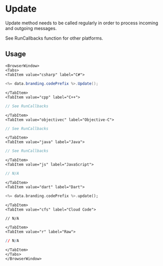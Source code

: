 # Update

Update method needs to be called regularly in order to process incoming and outgoing messages.

See RunCallbacks function for other platforms.

## Usage

```mdx-code-block
<BrowserWindow>
<Tabs>
<TabItem value="csharp" label="C#">
```

```csharp
<%= data.branding.codePrefix %>.Update();
```

```mdx-code-block
</TabItem>
<TabItem value="cpp" label="C++">
```

```cpp
// See RunCallbacks
```

```mdx-code-block
</TabItem>
<TabItem value="objectivec" label="Objective-C">
```

```objectivec
// See RunCallbacks
```

```mdx-code-block
</TabItem>
<TabItem value="java" label="Java">
```

```java
// See RunCallbacks
```

```mdx-code-block
</TabItem>
<TabItem value="js" label="JavaScript">
```

```javascript
// N/A
```

```mdx-code-block
</TabItem>
<TabItem value="dart" label="Dart">
```

```dart
<%= data.branding.codePrefix %>.update();
```

```mdx-code-block
</TabItem>
<TabItem value="cfs" label="Cloud Code">
```

```cfscript
// N/A
```

```mdx-code-block
</TabItem>
<TabItem value="r" label="Raw">
```

```r
// N/A
```

```mdx-code-block
</TabItem>
</Tabs>
</BrowserWindow>
```

